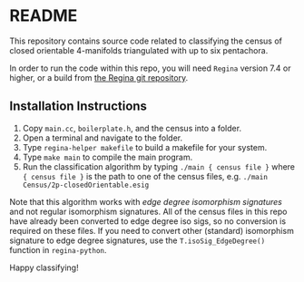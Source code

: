 # README
This repository contains source code related to classifying the census of closed orientable 4-manifolds triangulated with up to six pentachora.

In order to run the code within this repo, you will need `Regina` version 7.4 or higher, or a build from [the Regina git repository](https://github.com/regina-normal/regina).

## Installation Instructions

1. Copy `main.cc`, `boilerplate.h`, and the census into a folder.
3. Open a terminal and navigate to the folder.
4. Type `regina-helper makefile` to build a makefile for your system.
5. Type `make main` to compile the main program.
6. Run the classification algorithm by typing `./main { census file }` where `{ census file }` is the path to one of the census files, e.g. `./main Census/2p-closedOrientable.esig`

Note that this algorithm works with *edge degree isomorphism signatures* and not regular isomorphism signatures. 
All of the census files in this repo have already been converted to edge degree iso sigs, so no conversion is required on these files.
If you need to convert other (standard) isomorphism signature to edge degree signatures, use the `T.isoSig_EdgeDegree()` function in `regina-python`.

Happy classifying!
